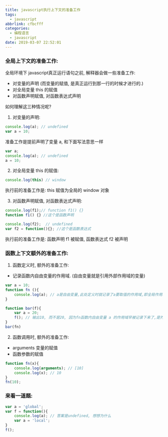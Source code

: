 ```yaml
---
title: javascript执行上下文的准备工作
tags:
  - javascript
abbrlink: cfbcfff
categories:
  - 编程语言
  - javascript
date: 2019-03-07 22:52:01
---
```




### 全局上下文的准备工作:

全局环境下 javascript真正运行语句之前, 解释器会做一些准备工作:

- 对变量的声明 (而变量的赋值, 是真正运行到那一行的时候才进行的.)
- 对全局变量 this 的赋值
- 对函数声明赋值, 对函数表达式声明



如何理解这三种情况呢?

1. 对变量的声明:

```javascript
console.log(a); // undefined
var a = 10;
```

准备工作是提前声明了变量 a, 和下面写法意思一样

```javascript
var a; 
console.log(a); // undefined
a = 10;
```

<!-- more -->

2. 对全局变量 this 的赋值:

```javascript
console.log(this) // window
```

执行前的准备工作是:  this 赋值为全局的 window 对象



3. 对函数声明赋值, 对函数表达式声明:

```javascript
console.log(f1);// function f1() {}
function f1() {} //这个是函数声明

console.log(f2);  // undefined
var f2 = function(){}; //这个是函数表达式
```

执行前的准备工作是:  函数声明 f1 被赋值, 函数表达式 f2 被声明



### 函数上下文额外的准备工作:

1. 函数定义时, 额外的准备工作:

- 记录函数内自由变量的作用域.  (自由变量就是引用外部作用域的变量)

```javascript
var a = 10;
function fn (){
    console.log(a); // a是自由变量,此处定义时就记录了a要取值的作用域,即全局作用域
}

function bar(f){
    var a = 20;
    f(); // 输出10, 而不是20, 因为fn函数内自由变量 a 的作用域早被记录下来了,是外面的10
}
bar(fn)
```



2. 函数调用时, 额外的准备工作:

- arguments 变量的赋值
- 函数参数的赋值

```javascript
function fn(x){
    console.log(arguments); // [10]
    console.log(x); // 10
}
fn(10);
```



### 来看一道题:

```javascript
var a = 'global';
var f = function(){
    console.log(a); // 答案是undefined, 想想为什么
    var a = 'local';
}
f();
```

